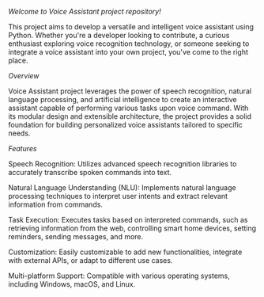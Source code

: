 *Welcome to Voice Assistant project repository!*

This project aims to develop a versatile and intelligent voice assistant using Python. Whether you're a developer looking to contribute, a curious enthusiast exploring voice recognition technology, or someone seeking to integrate a voice assistant into your own project, you've come to the right place.

*Overview*

Voice Assistant project leverages the power of speech recognition, natural language processing, and artificial intelligence to create an interactive assistant capable of performing various tasks upon voice command. With its modular design and extensible architecture, the project provides a solid foundation for building personalized voice assistants tailored to specific needs.

*Features*

Speech Recognition: Utilizes advanced speech recognition libraries to accurately transcribe spoken commands into text.

Natural Language Understanding (NLU): Implements natural language processing techniques to interpret user intents and extract relevant information from commands.

Task Execution: Executes tasks based on interpreted commands, such as retrieving information from the web, controlling smart home devices, setting reminders, sending messages, and more.

Customization: Easily customizable to add new functionalities, integrate with external APIs, or adapt to different use cases.

Multi-platform Support: Compatible with various operating systems, including Windows, macOS, and Linux.

